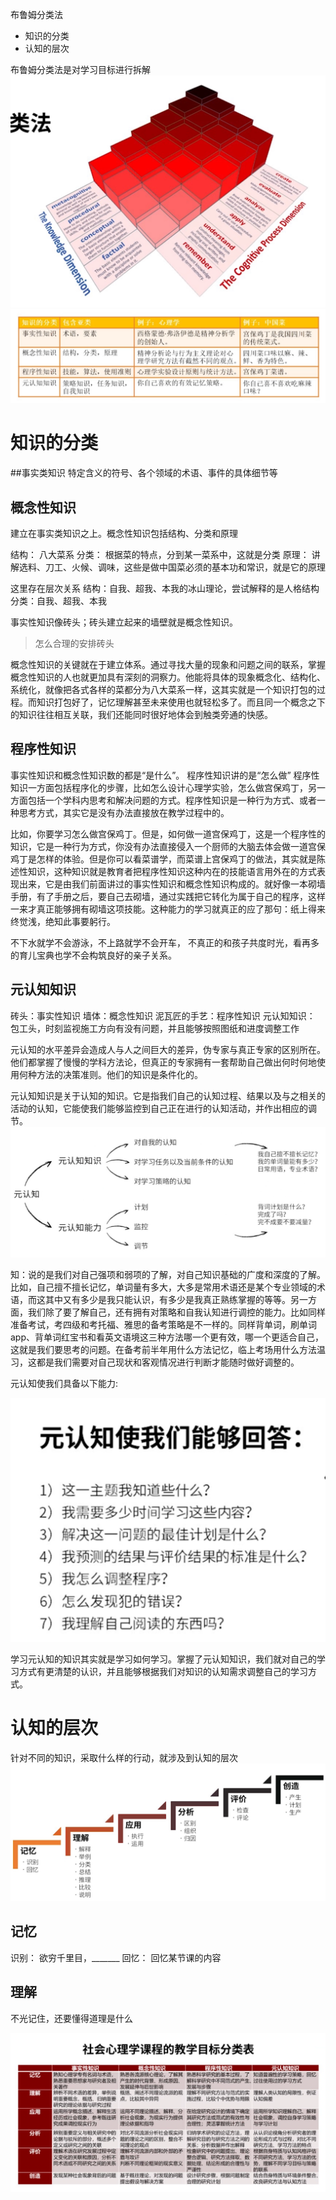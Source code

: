 布鲁姆分类法
- 知识的分类
- 认知的层次

布鲁姆分类法是对学习目标进行拆解
![](https://raw.githubusercontent.com/fray-hao/images/master/20190710083554.png)
![](https://raw.githubusercontent.com/fray-hao/images/master/20190710084651.png)
# 知识的分类
##事实类知识
特定含义的符号、各个领域的术语、事件的具体细节等
## 概念性知识
建立在事实类知识之上。概念性知识包括结构、分类和原理

结构： 八大菜系
分类： 根据菜的特点，分到某一菜系中，这就是分类
原理： 讲解选料、刀工、火候、调味，这些是做中国菜必须的基本功和常识，就是它的原理

这里存在层次关系
结构：自我、超我、本我的冰山理论，尝试解释的是人格结构
分类：自我、超我、本我

事实性知识像砖头；砖头建立起来的墙壁就是概念性知识。 
> 怎么合理的安排砖头

概念性知识的关键就在于建立体系。通过寻找大量的现象和问题之间的联系，掌握概念性知识的人也就更加具有深刻的洞察力。他能将具体的现象概念化、结构化、系统化，就像把各式各样的菜都分为八大菜系一样，这其实就是一个知识打包的过程。而知识打包好了，记忆理解甚至未来使用也就轻松多了。而且同一个概念之下的知识往往相互关联，我们还能同时很好地体会到触类旁通的快感。 

## 程序性知识
事实性知识和概念性知识数的都是“是什么”。 程序性知识讲的是“怎么做”
程序性知识一方面包括程序化的步骤，比如怎么设计心理学实验，怎么做宫保鸡丁，另一方面包括一个学科内思考和解决问题的方式。程序性知识是一种行为方式、或者一种思考方式，其实它是没有办法直接放在教学过程中的。

比如，你要学习怎么做宫保鸡丁。但是，如何做一道宫保鸡丁，这是一个程序性的知识，它是一种行为方式，你没有办法直接侵入一个厨师的大脑去体会做一道宫保鸡丁是怎样的体验。但是你可以看菜谱学，而菜谱上宫保鸡丁的做法，其实就是陈述性知识，这种知识就是教育者把程序性知识这种内在的技能语言用外在的方式表现出来，它是由我们前面讲过的事实性知识和概念性知识构成的。就好像一本砌墙手册，有了手册之后，要自己去砌墙，通过实践把它转化为属于自己的程序，这样一来才真正能够拥有砌墙这项技能。这种能力的学习就真正的应了那句：纸上得来终觉浅，绝知此事要躬行。

不下水就学不会游泳，不上路就学不会开车， 不真正的和孩子共度时光，看再多的育儿宝典也学不会构筑良好的亲子关系。

## 元认知知识

砖头：事实性知识
墙体：概念性知识
泥瓦匠的手艺：程序性知识
元认知知识： 包工头，时刻监视施工方向有没有问题，并且能够按照图纸和进度调整工作

元认知的水平差异会造成人与人之间巨大的差异，伪专家与真正专家的区别所在。他们都掌握了慢慢的学科方法论，但真正的专家拥有一套帮助自己做出何时何地使用何种方法的决策准则。他们的知识是条件化的。

元认知知识是关于认知的知识。它是指我们自己的认知过程、结果以及与之相关的活动的认知，它能使我们能够监控到自己正在进行的认知活动，并作出相应的调节。
![](https://raw.githubusercontent.com/fray-hao/images/master/20190710094004.png)

知：说的是我们对自己强项和弱项的了解，对自己知识基础的广度和深度的了解。比如，自己擅不擅长记忆，单词量有多大，大多是常用术语还是某个专业领域的术语，而这其中又有多少是我只能认识，有多少是我真正熟练掌握的等等。另一方面，我们除了要了解自己，还有拥有对策略和自我认知进行调控的能力。比如同样准备考试，考四级和考托福、雅思的备考策略是不一样的。同样背单词，刷单词app、背单词红宝书和看英文语境这三种方法哪一个更有效，哪一个更适合自己，这就是我们要思考的问题。在备考前半年用什么方法记忆，临上考场用什么方法温习，这都是我们需要对自己现状和客观情况进行判断才能随时做好调整的。

元认知使我们具备以下能力:

![](https://raw.githubusercontent.com/fray-hao/images/master/20190710095146.png)

学习元认知的知识其实就是学习如何学习。掌握了元认知知识，我们就对自己的学习方式有更清楚的认识，并且能够根据我们对知识的认知需求调整自己的学习方式。

# 认知的层次
针对不同的知识，采取什么样的行动，就涉及到认知的层次
![](https://raw.githubusercontent.com/fray-hao/images/master/20190710095615.png)
## 记忆
识别： 欲穷千里目，_______
回忆： 回忆某节课的内容

## 理解
不光记住，还要懂得道理是什么


![](https://raw.githubusercontent.com/fray-hao/images/master/20190710100301.png)
